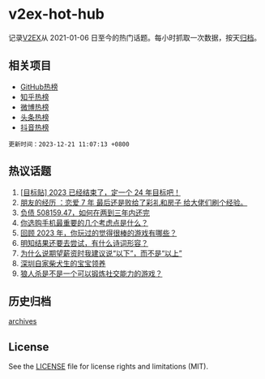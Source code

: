 # v2ex-hot-hub

 记录[V2EX](https://www.v2ex.com/)从 2021-01-06 日至今的热门话题。每小时抓取一次数据，按天[归档](archives)。
 
 ## 相关项目

- [GitHub热榜](https://github.com/snaildev/github-hot-hub)
- [知乎热榜](https://github.com/snaildev/zhihu-hot-hub)
- [微博热榜](https://github.com/snaildev/weibo-hot-hub)
- [头条热榜](https://github.com/snaildev/toutiao-hot-hub)
- [抖音热榜](https://github.com/snaildev/douyin-hot-hub)


 `更新时间：2023-12-21 11:07:13 +0800`

## 热议话题

1. [[目标贴] 2023 已经结束了，定一个 24 年目标吧！](https://www.v2ex.com/t/1001902)
1. [朋友的经历 ：恋爱 7 年 最后还是败给了彩礼和房子 给大佬们刷个经验。](https://www.v2ex.com/t/1002141)
1. [负债 508159.47，如何在两到三年内还完](https://www.v2ex.com/t/1002098)
1. [你选购手机最重要的几个考虑点是什么？](https://www.v2ex.com/t/1001895)
1. [回顾 2023 年，你玩过的觉得很棒的游戏有哪些？](https://www.v2ex.com/t/1002140)
1. [明知结果还要去尝试，有什么诗词形容？](https://www.v2ex.com/t/1001937)
1. [为什么说期望薪资时我建议说“以下”，而不是“以上”](https://www.v2ex.com/t/1001950)
1. [深圳自家柴犬生的宝宝领养](https://www.v2ex.com/t/1001936)
1. [狼人杀是不是一个可以锻炼社交能力的游戏？](https://www.v2ex.com/t/1001917)

## 历史归档

[archives](archives)

## License

See the [LICENSE](LICENSE) file for license rights and limitations (MIT).
